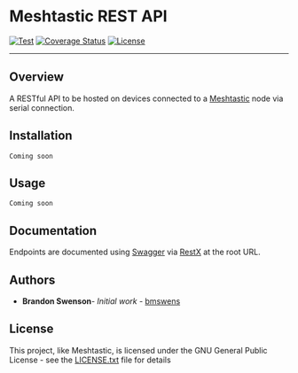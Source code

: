 # Meshtastic REST API

[![Test](https://github.com/bmswens/Meshtastic-REST-API/actions/workflows/Test.yml/badge.svg)](https://github.com/bmswens/Meshtastic-REST-API/actions/workflows/Test.yml)
[![Coverage Status](https://coveralls.io/repos/github/bmswens/Meshtastic-REST-API/badge.svg?branch=main)](https://coveralls.io/github/bmswens/Meshtastic-REST-API?branch=main)
[![License](https://img.shields.io/github/license/bmswens/Meshtastic-REST-API)](https://github.com/bmswens/Meshtastic-REST-API/blob/master/LICENSE.txt)


---
## Overview
A RESTful API to be hosted on devices connected to a [Meshtastic](https://github.com/meshtastic) node via serial connection.

## Installation
`Coming soon`

## Usage
`Coming soon`

## Documentation
Endpoints are documented using [Swagger](https://swagger.io/) via [RestX](https://flask-restx.readthedocs.io/en/latest/index.html) at the root URL.

## Authors

* **Brandon Swenson**- *Initial work* - [bmswens](https://github.com/bmswens)

## License

This project, like Meshtastic, is licensed under the GNU General Public License - see the [LICENSE.txt](LICENSE.txt) file for details